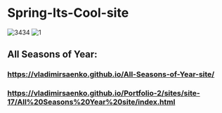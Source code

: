 # Spring-Its-Cool-site
 
![3434](https://user-images.githubusercontent.com/56477695/116468954-30045980-a87a-11eb-9094-ab93936e3fbc.jpg)
![1](https://user-images.githubusercontent.com/56477695/121777267-e3f74500-cb99-11eb-8970-f633be5446fe.jpg)

## All Seasons of Year:

### https://vladimirsaenko.github.io/All-Seasons-of-Year-site/

### https://vladimirsaenko.github.io/Portfolio-2/sites/site-17/All%20Seasons%20Year%20site/index.html

